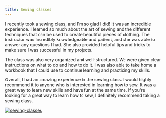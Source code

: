 ```yaml
---
title: Sewing classes
---
```


I recently took a sewing class, and I'm so glad I did! It was an incredible experience. I learned so much about the art of sewing and the different techniques that can be used to create beautiful pieces of clothing. The instructor was incredibly knowledgeable and patient, and she was able to answer any questions I had. She also provided helpful tips and tricks to make sure I was successful in my projects.

The class was also very organized and well-structured. We were given clear instructions on what to do and how to do it. I was also able to take home a workbook that I could use to continue learning and practicing my skills.

Overall, I had an amazing experience in the sewing class. I would highly recommend it to anyone who is interested in learning how to sew. It was a great way to learn new skills and have fun at the same time. If you're looking for a great way to learn how to sew, I definitely recommend taking a sewing class.

[![sewing-classes](<https://dabuttonfactory.com/button.png?t=CHECK+SERVICE&f=Noto+Sans-Bold&ts=26&tc=fff&hp=45&vp=20&c=11&bgt=unicolored&bgc=4bd42f>)](<https://londonexpertfinder.com/link>)
